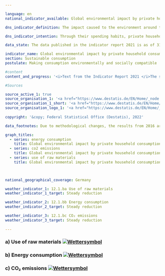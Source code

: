 ```yaml
---

language: en    
national_indicator_available: Global environmental impact by private household consumption    

dns_indicator_definition: The impact caused to the environment around the world by private household consumption is shown here by three indicators. They are domestic and foreign energy consumption, emissions of carbon dioxide (CO₂) and the use of raw materials in connection with the production and use of all goods destined for the consumption of private households in Germany.    

dns_indicator_intention: Through their spending habits, private households are responsible for a significant proportion of an economy’s consumption of resources. That consumption occurs not only within the country in question but also indirectly includes the consumption which is involved in the production of imported goods. The indicator therefore provides information about the impact being done to the environment on a global scale as a result of private household consumption. Reducing energy consumption, for example, will conserve resources both domestically and abroad and prevent environmentally harmful carbon dioxide emissions. The intention of the German Government is to continuously cut the environmental impact that occurs in connection with private household consumption in all three areas.    

data_state: The data published in the indicator report 2021 is as of 31.12.2020. The data shown on the DNS-Online-Platform is updated regularly, so that more current data may be available online than published in the indicator report 2021.    

indicator_name: Global environmental impact by private household consumption    
section: Sustainable consumption    
postulate: Making consumption environmentally and socially compatible    

#content     
content_and_progress: '<i>Text from the Indicator Report 2021 </i>The spending habits of private households affect the environment in various ways. This indicator reflects three of the factors behind this impact, namely energy, CO₂ emissions and the use of raw materials. The relevant data are collected  in the environmental economic accounts of a range of governmental and non-governmental sources.<br>Resources may be consumed by households directly or indirectly. Direct consumption might be the use of gas for heating, fuel for transport or food to eat. Resources are also tied up or consumed at every stage of the process of manufacturing and transporting consumer goods both within Germany and abroad. All of that counts as indirect consumption by German private households when they buy and use those goods. Both types of consumption are included in the present indicator, the environmental impact represented in terms of energy, raw materials and CO₂.<br>The use of raw materials, energy consumption and CO₂ emissions are closely interconnected. To use coal, oil and gas – material resources – in power plants and boilers to produce electricity and heat is simultaneously to consume energy. As a rule, the burning of fuels also results in the emission of CO₂.<br>However, the use of raw materials is not restricted to fuels. This is clear from the time series in the graph: while the data for energy consumption and emissions follow a fluctuating but generally downwards trend, the change in the use of raw materials is less marked. That factor is made up both of abiotic resources, which include other mineral resources like sand and salts as well as fuels, and of renewable resources like the products of farming and forestry. While the use of abiotic resources is steadily shrinking, there are greater fluctuations in the area of agricultural products. This resulted in a slight overall reduction of 3% between 2010 and 2016.<br>In contrast, energy consumption went down by 6% during the same period. Energy loss incurred during the generation of electricity and district heat for consumption by private households is counted as indirect consumption. Energy consumption can be split according to the different fields in which it occurs, namely home life, transport, food, other products and services. At around 3,402 petajoules in total, home life accounted for the largest proportion, 36% of private household consumption, in 2016.<br>A similar trend can be seen in CO₂ emissions. The vast majority of emissions are generated indirectly, during the manufacturing process of consumer goods in Germany and abroad, rather than during the actual consumption of the goods. The total CO₂ emissions caused by private household consumption in 2016 amounted to 667 million tonnes. The ratio of direct to indirect emissions was around 1:2. Between 2010 and 2016, direct CO₂ emissions fell by 6%, while the emissions footprint of consumer goods fell by 1%. The last five years, on the other hand, show no reduction but a slight increase in emissions.<br>This indicator can be usefully cross-referenced with indicator 8.1 on raw material input productivity.'    

#Sources    

source_active_1: true
source_organisation_1: '<a href="https://www.destatis.de/EN/Home/_node.html">Federal Statistical Office</a>'
source_organisation_1_short: '<a href="https://www.destatis.de/EN/Home/_node.html">Federal Statistical Office</a>'
source_organisation_logo_1: '<a href="https://www.destatis.de/EN/Home/_node.html"><img src="ttps://g205sdgs.github.io/sdg-indicators/public/logosEn/destatis.png" alt="Federal Statistical Office" title=" Click here to visit the homepage of the organizationFederal Statistical Office" style="height:60px; width:148px; border: transparent"/></a>'
    
copyright: '&copy; Federal Statistical Office (Destatis), 2022'    

data_footnotes: Due to methodological changes, the results from 2016 are only comparable with previous years to a limited extent.<br>• Data based on a special evaluation.    

graph_titles: 
  - series: energy consumption
    title: Global environmental impact by private household consumption
  - series: co2 emissions
    title: Global environmental impact by private household consumption
  - series: use of raw materials
    title: Global environmental impact by private household consumption    

    

national_geographical_coverage: Germany    

weather_indicator_1: 12.1.ba Use of raw materials
weather_indicator_1_target: Steady reduction

weather_indicator_2: 12.1.bb Energy consumption
weather_indicator_2_target: Steady reduction

weather_indicator_3: 12.1.bc CO₂ emissions
weather_indicator_3_target: Steady reduction
    
---
```



<div>
  <div class="my-header">
    <h3>a) Use of raw materials
      <a href="www.dnsUpgradeEnvironment.github.io/dns-indicators/en/status"><img src="https://g205sdgs.github.io/sdg-indicators/public/Wettersymbole/Blitz.png" title="Text will follow soon" alt="Wettersymbol"/>
      </a>
    </h3>
  </div>
  <div class="my-header-note">
  </div>
</div>
<div>
  <div class="my-header">
    <h3>b) Energy consumption
      <a href="www.dnsUpgradeEnvironment.github.io/dns-indicators/en/status"><img src="https://g205sdgs.github.io/sdg-indicators/public/Wettersymbole/Sonne.png" title="Text will follow soon" alt="Wettersymbol"/>
      </a>
    </h3>
  </div>
  <div class="my-header-note">
  </div>
</div>
<div>
  <div class="my-header">
    <h3>c) CO₂ emissions
      <a href="www.dnsUpgradeEnvironment.github.io/dns-indicators/en/status"><img src="https://g205sdgs.github.io/sdg-indicators/public/Wettersymbole/Sonne.png" title="Text will follow soon" alt="Wettersymbol"/>
      </a>
    </h3>
  </div>
  <div class="my-header-note">
  </div>
</div>